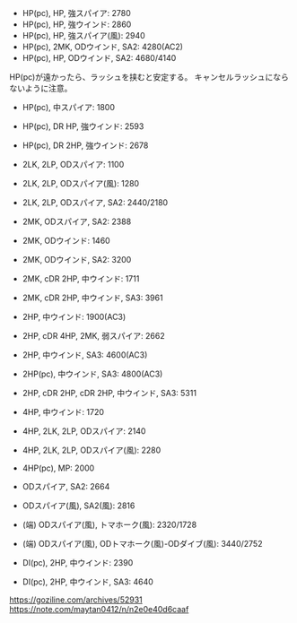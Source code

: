 - HP(pc), HP, 強スパイア: 2780
- HP(pc), HP, 強ウインド: 2860
- HP(pc), HP, 強スパイア(風): 2940
- HP(pc), 2MK, ODウインド, SA2: 4280(AC2)
- HP(pc), HP, ODウインド, SA2: 4680/4140

HP(pc)が遠かったら、ラッシュを挟むと安定する。
キャンセルラッシュにならないように注意。

- HP(pc), 中スパイア: 1800
- HP(pc), DR HP, 強ウインド: 2593
- HP(pc), DR 2HP, 強ウインド: 2678

- 2LK, 2LP, ODスパイア: 1100
- 2LK, 2LP, ODスパイア(風): 1280
- 2LK, 2LP, ODスパイア, SA2: 2440/2180

- 2MK, ODスパイア, SA2: 2388
- 2MK, ODウインド: 1460
- 2MK, ODウインド, SA2: 3200

- 2MK, cDR 2HP, 中ウインド: 1711
- 2MK, cDR 2HP, 中ウインド, SA3: 3961

- 2HP, 中ウインド: 1900(AC3)
- 2HP, cDR 4HP, 2MK, 弱スパイア: 2662
- 2HP, 中ウインド, SA3: 4600(AC3)
- 2HP(pc), 中ウインド, SA3: 4800(AC3)
- 2HP, cDR 2HP, cDR 2HP, 中ウインド, SA3: 5311

- 4HP, 中ウインド: 1720

- 4HP, 2LK, 2LP, ODスパイア: 2140
- 4HP, 2LK, 2LP, ODスパイア(風): 2280

- 4HP(pc), MP: 2000

- ODスパイア, SA2: 2664
- ODスパイア(風), SA2(風): 2816

- (端) ODスパイア(風), トマホーク(風): 2320/1728
- (端) ODスパイア(風), ODトマホーク(風)-ODダイブ(風): 3440/2752

- DI(pc), 2HP, 中ウインド: 2390
- DI(pc), 2HP, 中ウインド, SA3: 4640

https://goziline.com/archives/52931
https://note.com/maytan0412/n/n2e0e40d6caaf
